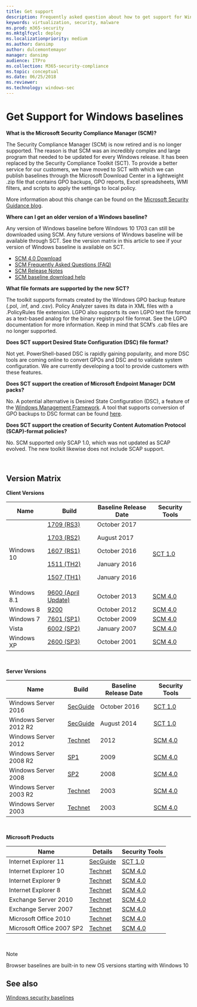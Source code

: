 ```yaml
---
title: Get support
description: Frequently asked question about how to get support for Windows baselines, the Security Compliance Toolkit (SCT), and related topics in your organization.
keywords: virtualization, security, malware
ms.prod: m365-security
ms.mktglfcycl: deploy
ms.localizationpriority: medium
ms.author: dansimp
author: dulcemontemayor
manager: dansimp
audience: ITPro
ms.collection: M365-security-compliance
ms.topic: conceptual
ms.date: 06/25/2018
ms.reviewer: 
ms.technology: windows-sec
---
```


# Get Support for Windows baselines

**What is the Microsoft Security Compliance Manager (SCM)?**

The Security Compliance Manager (SCM) is now retired and is no longer supported. The reason is that SCM was an incredibly complex and large program that needed to be updated for every Windows release. It has been replaced by the Security Compliance Toolkit (SCT). To provide a better service for our customers, we have moved to SCT with which we can publish baselines through the Microsoft Download Center in a lightweight .zip file that contains GPO backups, GPO reports, Excel spreadsheets, WMI filters, and scripts to apply the settings to local policy.

More information about this change can be found on the [Microsoft Security Guidance blog](/archive/blogs/secguide/security-compliance-manager-scm-retired-new-tools-and-procedures).

**Where can I get an older version of a Windows baseline?**

Any version of Windows baseline before Windows 10 1703 can still be downloaded using SCM. Any future versions of Windows baseline will be available through SCT. See the version matrix in this article to see if your version of Windows baseline is available on SCT.

-   [SCM 4.0 Download](/previous-versions/tn-archive/cc936627(v=technet.10))
-   [SCM Frequently Asked Questions (FAQ)](https://social.technet.microsoft.com/wiki/contents/articles/1836.microsoft-security-compliance-manager-scm-frequently-asked-questions-faq.aspx)
-   [SCM Release Notes](https://social.technet.microsoft.com/wiki/contents/articles/1864.microsoft-security-compliance-manager-scm-release-notes.aspx)
-   [SCM baseline download help](https://social.technet.microsoft.com/wiki/contents/articles/1865.microsoft-security-compliance-manager-scm-baseline-download-help.aspx)

**What file formats are supported by the new SCT?**

The toolkit supports formats created by the Windows GPO backup feature (.pol, .inf, and .csv). Policy Analyzer saves its data in XML files with a .PolicyRules file extension. LGPO also supports its own LGPO text file format as a text-based analog for the binary registry.pol file format. See the LGPO documentation for more information. Keep in mind that SCM’s .cab files are no longer supported.

**Does SCT support Desired State Configuration (DSC) file format?**

Not yet. PowerShell-based DSC is rapidly gaining popularity, and more DSC tools are coming online to convert GPOs and DSC and to validate system configuration. We are currently developing a tool to provide customers with these features.

**Does SCT support the creation of Microsoft Endpoint Manager DCM packs?**

No. A potential alternative is Desired State Configuration (DSC), a feature of the [Windows Management Framework](https://www.microsoft.com/download/details.aspx?id=40855). A tool that supports conversion of GPO backups to DSC format can be found [here](https://github.com/Microsoft/BaselineManagement).

**Does SCT support the creation of Security Content Automation Protocol (SCAP)-format policies?**

No. SCM supported only SCAP 1.0, which was not updated as SCAP evolved. The new toolkit likewise does not include SCAP support.

<br />

## Version Matrix

**Client Versions**

| Name | Build | Baseline Release Date | Security Tools |
|---|---|---|---|
|Windows 10 | [1709 (RS3)](/archive/blogs/secguide/security-baseline-for-windows-10-fall-creators-update-v1709-draft) <p> [1703 (RS2)](/archive/blogs/secguide/security-baseline-for-windows-10-creators-update-v1703-final) <p>[1607 (RS1)](/archive/blogs/secguide/security-baseline-for-windows-10-v1607-anniversary-edition-and-windows-server-2016) <p>[1511 (TH2)](/archive/blogs/secguide/security-baseline-for-windows-10-v1511-threshold-2-final) <p>[1507 (TH1)](/archive/blogs/secguide/security-baseline-for-windows-10-v1507-build-10240-th1-ltsb-update)| October 2017 <p>August 2017 <p>October 2016 <p>January 2016<p> January 2016 |[SCT 1.0](https://www.microsoft.com/download/details.aspx?id=55319) |
Windows 8.1 |[9600 (April Update)](/archive/blogs/secguide/security-baselines-for-windows-8-1-windows-server-2012-r2-and-internet-explorer-11-final)| October 2013| [SCM 4.0](/previous-versions/tn-archive/cc936627(v=technet.10)) |
Windows 8 |[9200](/previous-versions/tn-archive/jj916413(v=technet.10)) |October 2012| [SCM 4.0](/previous-versions/tn-archive/cc936627(v=technet.10))|
Windows 7 |[7601 (SP1)](/previous-versions/tn-archive/ee712767(v=technet.10))| October 2009| [SCM 4.0](/previous-versions/tn-archive/cc936627(v=technet.10)) |
| Vista |[6002 (SP2)](/previous-versions/tn-archive/dd450978(v=technet.10))| January 2007| [SCM 4.0](/previous-versions/tn-archive/cc936627(v=technet.10)) |
| Windows XP |[2600 (SP3)](/previous-versions/tn-archive/cc163061(v=technet.10))| October 2001| [SCM 4.0](/previous-versions/tn-archive/cc936627(v=technet.10))|

<br />

**Server Versions**

| Name | Build | Baseline Release Date | Security Tools |
|---|---|---|---|
|Windows Server 2016 | [SecGuide](/archive/blogs/secguide/security-baseline-for-windows-10-v1607-anniversary-edition-and-windows-server-2016) |October 2016 |[SCT 1.0](https://www.microsoft.com/download/details.aspx?id=55319) |
|Windows Server 2012 R2|[SecGuide](/archive/blogs/secguide/security-baseline-for-windows-10-v1607-anniversary-edition-and-windows-server-2016)|August 2014 | [SCT 1.0](https://www.microsoft.com/download/details.aspx?id=55319)|
|Windows Server 2012|[Technet](/previous-versions/tn-archive/jj898542(v=technet.10)) |2012| [SCM 4.0](/previous-versions/tn-archive/cc936627(v=technet.10)) |
Windows Server 2008 R2 |[SP1](/previous-versions/tn-archive/gg236605(v=technet.10))|2009 | [SCM 4.0](/previous-versions/tn-archive/cc936627(v=technet.10)) |
| Windows Server 2008 |[SP2](/previous-versions/tn-archive/cc514539(v=technet.10))| 2008 | [SCM 4.0](/previous-versions/tn-archive/cc936627(v=technet.10)) |
|Windows Server 2003 R2|[Technet](/previous-versions/tn-archive/cc163140(v=technet.10))| 2003 | [SCM 4.0](/previous-versions/tn-archive/cc936627(v=technet.10))|
|Windows Server 2003|[Technet](/previous-versions/tn-archive/cc163140(v=technet.10))|2003|[SCM 4.0](/previous-versions/tn-archive/cc936627(v=technet.10))|

<br />

**Microsoft Products**


|           Name            |                                                                            Details                                                                            |                               Security Tools                                |
|---------------------------|---------------------------------------------------------------------------------------------------------------------------------------------------------------|-----------------------------------------------------------------------------|
|   Internet Explorer 11    | [SecGuide](/archive/blogs/secguide/security-baselines-for-windows-8-1-windows-server-2012-r2-and-internet-explorer-11-final) |     [SCT 1.0](https://www.microsoft.com/download/details.aspx?id=55319)     |
|   Internet Explorer 10    |                                                [Technet](/previous-versions/tn-archive/jj898540(v=technet.10))                                                 | [SCM 4.0](/previous-versions/tn-archive/cc936627(v=technet.10)) |
|    Internet Explorer 9    |                                                [Technet](/previous-versions/tn-archive/hh539027(v=technet.10))                                                 | [SCM 4.0](/previous-versions/tn-archive/cc936627(v=technet.10)) |
|    Internet Explorer 8    |                                                [Technet](/previous-versions/tn-archive/ee712766(v=technet.10))                                                 | [SCM 4.0](/previous-versions/tn-archive/cc936627(v=technet.10)) |
|   Exchange Server 2010    |                                                [Technet](/previous-versions/tn-archive/hh913521(v=technet.10))                                                 | [SCM 4.0](/previous-versions/tn-archive/cc936627(v=technet.10)) |
|   Exchange Server 2007    |                                                [Technet](/previous-versions/tn-archive/hh913520(v=technet.10))                                                 | [SCM 4.0](/previous-versions/tn-archive/cc936627(v=technet.10)) |
|   Microsoft Office 2010   |                                                [Technet](/previous-versions/tn-archive/gg288965(v=technet.10))                                                 | [SCM 4.0](/previous-versions/tn-archive/cc936627(v=technet.10)) |
| Microsoft Office 2007 SP2 |                                                [Technet](/previous-versions/tn-archive/cc500475(v=technet.10))                                                 | [SCM 4.0](/previous-versions/tn-archive/cc936627(v=technet.10)) |

<br />

> [!NOTE]
> Browser baselines are built-in to new OS versions starting with Windows 10

## See also

[Windows security baselines](windows-security-baselines.md)